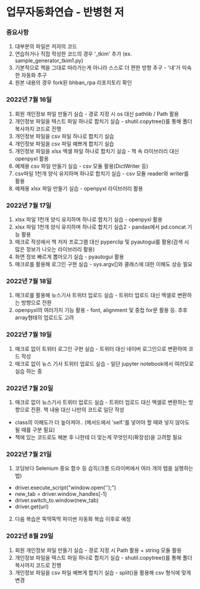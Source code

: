 # 업무자동화연습 - 반병현 저
### 중요사항
1. 대부분의 파일은 저자의 코드
2. 연습하거나 직접 작성한 코드의 경우 '_tkim' 추가 (ex. sample_generator_tkim1.py)
3. 기본적으로 책을 그대로 따라가는게 아니라 스스로 더 편한 방향 추구 - '내'가 익숙한 자동화 추구
4. 원본 내용의 경우 fork된 bhban_rpa 리포지토리 확인

### 2022년 7월 16일
1. 회원 개인정보 파일 만들기 실습 - 경로 지정 시 os 대신 pathlib / Path 활용
2. 개인정보 파일을 텍스트 파일 하나로 합치기 실습 - shutil.copytree()를 통해 폴더 복사까지 코드로 진행
3. 개인정보 파일을 csv 파일 하나로 합치기 실습
4. 개인정보 파일을 csv 파일 예쁘게 합치기 실습
5. 개인정보 파일을 xlsx 엑셀 파일 하나로 합치기 실습 - 책 속 라이브러리 대신 openpyxl 활용
6. 예제용 csv 파일 만들기 실습 - csv 모듈 활용(DictWriter 등)
7. csv파일 1천개 양식 유지하며 하나로 합치기 실습 - csv 모듈 reader와 writer를 활용
8. 예제용 xlsx 파일 만들기 실습 - openpyxl 라이브러리 활용

### 2022년 7월 17일
1. xlsx 파일 1천개 양식 유지하며 하나로 합치기 실습 - openpyxl 활용
2. xlsx 파일 1천개 양식 유지하며 하나로 합치기 실습2 - pandas에서 pd.concat 기능 활용
3. 매크로 작성에서 책 저자 프로그램 대신 pyperclip 및 pyautogui를 활용(검색 시 많은 정보가 나오는 라이브러리 활용)
4. 화면 정보 빠르게 뽑아오기 실습 - pyautogui 활용
5. 매크로를 활용해 로그인 구현 실습 - sys.argv[]와 클래스에 대한 이해도 상승 필요

### 2022년 7월 18일
1. 매크로를 활용해 뉴스기사 트위터 업로드 실습 - 트위터 업로드 대신 엑셀로 변환하는 방향으로 전환
2. openpyxl의 여러가지 기능 활용 - font, alignment 및 중첩 for문 활용 등. 추후 array형태의 업로드도 고려

### 2022년 7월 19일
1. 매크로 없이 트위터 로그인 구현 실습 - 트위터 대신 네이버 로그인으로 변환하여 코드 작성
2. 매크로 없이 뉴스 기사 트위터 업로드 실습 - 일단 jupyter notebook에서 여러모로 실습 하는 중

### 2022년 7월 20일
1. 매크로 없이 뉴스기사 트위터 업로드 실습 - 트위터 업로드 대신 엑셀로 변환하는 방향으로 전환. 책 내용 대신 나만의 코드로 일단 작성
  - class의 이해도가 더 높아져야.. (메서드에서 'self.'를 넣어야 할 때와 넣지 않아도 될 때를 구분 필요)
  - 책에 있는 코드로도 해본 후 나한테 더 맞는게 무엇인지(확장성)을 고려할 필요

### 2022년 7월 21일
1. 코딩보다 Selenium 중요 함수 등 습득(크롬 드라이버에서 여러 개의 탭을 실행하는 법)
  - driver.execute_script("window.open('');")
  - new_tab = driver.window_handles[-1]
  - driver.switch_to.window(new_tab)
  - driver.get(url)
2. 다음 복습은 뚝딱뚝딱 파이썬 자동화 복습 이후로 예정

### 2022년 8월 29일
1. 회원 개인정보 파일 만들기 실습 - 경로 지정 시 Path 활용 + string 모듈 활용
2. 개인정보 파일을 텍스트 파일 하나로 합치기 실습 - shutil.copytree()를 통해 폴더 복사까지 코드로 진행
3. 개인정보 파일을 csv 파일 예쁘게 합치기 실습 - split()을 활용해 csv 형식에 맞게 변경